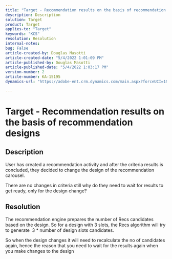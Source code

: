```yaml
---
title: "Target - Recommendation results on the basis of recommendation designs"
description: Description
solution: Target
product: Target
applies-to: "Target"
keywords: "KCS"
resolution: Resolution
internal-notes: 
bug: False
article-created-by: Douglas Masotti
article-created-date: "5/4/2022 1:01:09 PM"
article-published-by: Douglas Masotti
article-published-date: "5/4/2022 1:03:17 PM"
version-number: 2
article-number: KA-15195
dynamics-url: "https://adobe-ent.crm.dynamics.com/main.aspx?forceUCI=1&pagetype=entityrecord&etn=knowledgearticle&id=4cc4d841-aacb-ec11-a7b6-6045bd00d7cd"

---
```

# Target - Recommendation results on the basis of recommendation designs

## Description


User has created a recommendation activity and after the criteria results is concluded, they decided to change the design of the recommendation carousel.

There are no changes in criteria still why do they need to wait for results to get ready, only for the design change?


## Resolution


The recommendation engine prepares the number of Recs candidates based on the design. So for a design with 3 slots, the Recs algorithm will try to generate  3 \* number of design slots candidates.

So when the design changes it will need to recalculate the no of candidates again, hence the reason that you need to wait for the results again when you make changes to the design
